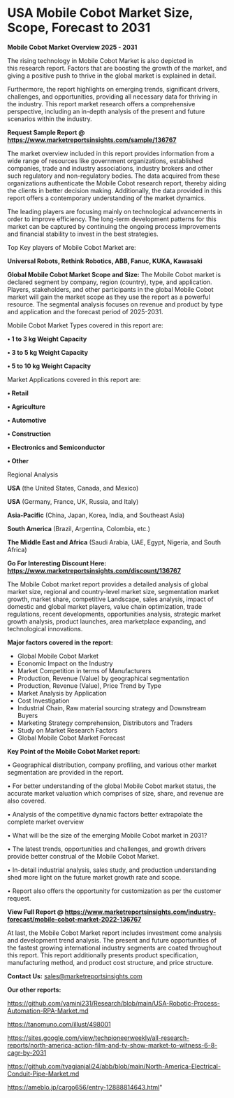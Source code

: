 # USA Mobile Cobot Market Size, Scope, Forecast to 2031

<Strong> Mobile Cobot Market Overview 2025 - 2031</strong>

The rising technology in Mobile Cobot Market is also depicted in this research report. Factors that are boosting the growth of the market, and giving a positive push to thrive in the global market is explained in detail.

Furthermore, the report highlights on emerging trends, significant drivers, challenges, and opportunities, providing all necessary data for thriving in the industry. This report market research offers a comprehensive perspective, including an in-depth analysis of the present and future scenarios within the industry.

<strong>Request Sample Report @ <a href=https://www.marketreportsinsights.com/sample/136767>https://www.marketreportsinsights.com/sample/136767</a></strong>

The market overview included in this report provides information from a wide range of resources like government organizations, established companies, trade and industry associations, industry brokers and other such regulatory and non-regulatory bodies. The data acquired from these organizations authenticate the Mobile Cobot research report, thereby aiding the clients in better decision making. Additionally, the data provided in this report offers a contemporary understanding of the market dynamics.

The leading players are focusing mainly on technological advancements in order to improve efficiency. The long-term development patterns for this market can be captured by continuing the ongoing process improvements and financial stability to invest in the best strategies.

Top Key players of Mobile Cobot Market are:

<strong>Universal Robots, Rethink Robotics, ABB, Fanuc, KUKA, Kawasaki</strong>

<strong><b>Global Mobile Cobot Market Scope and Size:</b></strong>
The Mobile Cobot market is declared segment by company, region (country), type, and application. Players, stakeholders, and other participants in the global Mobile Cobot market will gain the market scope as they use the report as a powerful resource. The segmental analysis focuses on revenue and product by type and application and the forecast period of 2025-2031.

Mobile Cobot Market Types covered in this report are:

<strong>• 1 to 3 kg Weight Capacity

• 3 to 5 kg Weight Capacity

• 5 to 10 kg Weight Capacity</strong>

Market Applications covered in this report are:

<strong>• Retail

• Agriculture

• Automotive

• Construction

• Electronics and Semiconductor

• Other</strong> 

Regional Analysis

<strong>USA</strong> (the United States, Canada, and Mexico)

<strong>USA</strong> (Germany, France, UK, Russia, and Italy)

<strong>Asia-Pacific</strong> (China, Japan, Korea, India, and Southeast Asia)

<strong>South America</strong> (Brazil, Argentina, Colombia, etc.)

<strong>The Middle East and Africa</strong> (Saudi Arabia, UAE, Egypt, Nigeria, and South Africa)

<strong>Go For Interesting Discount Here: <a href=https://www.marketreportsinsights.com/discount/136767>https://www.marketreportsinsights.com/discount/136767</a></strong>

The Mobile Cobot market report provides a detailed analysis of global market size, regional and country-level market size, segmentation market growth, market share, competitive Landscape, sales analysis, impact of domestic and global market players, value chain optimization, trade regulations, recent developments, opportunities analysis, strategic market growth analysis, product launches, area marketplace expanding, and technological innovations.

<strong><b>Major factors covered in the report:</b></strong>
<ul>
  <li>Global Mobile Cobot Market </li>
  <li>Economic Impact on the Industry</li>
  <li>Market Competition in terms of Manufacturers</li>
  <li>Production, Revenue (Value) by geographical segmentation</li>
  <li>Production, Revenue (Value), Price Trend by Type</li>
  <li>Market Analysis by Application</li>
  <li>Cost Investigation</li>
  <li>Industrial Chain, Raw material sourcing strategy and Downstream Buyers</li>
  <li>Marketing Strategy comprehension, Distributors and Traders</li>
  <li>Study on Market Research Factors</li>
  <li>Global Mobile Cobot Market Forecast</li>
</ul>

<strong><b>Key Point of the Mobile Cobot Market report:</b></strong>

• Geographical distribution, company profiling, and various other market segmentation are provided in the report.

• For better understanding of the global Mobile Cobot market status, the accurate market valuation which comprises of size, share, and revenue are also covered.

• Analysis of the competitive dynamic factors better extrapolate the complete market overview

• What will be the size of the emerging Mobile Cobot market in 2031?

• The latest trends, opportunities and challenges, and growth drivers provide better construal of the Mobile Cobot Market.

• In-detail industrial analysis, sales study, and production understanding shed more light on the future market growth rate and scope.

• Report also offers the opportunity for customization as per the customer request.

<strong><b>View Full Report @ <a href=https://www.marketreportsinsights.com/industry-forecast/mobile-cobot-market-2022-136767>https://www.marketreportsinsights.com/industry-forecast/mobile-cobot-market-2022-136767</a></b></strong>


At last, the Mobile Cobot Market report includes investment come analysis and development trend analysis. The present and future opportunities of the fastest growing international industry segments are coated throughout this report. This report additionally presents product specification, manufacturing method, and product cost structure, and price structure.

<strong>Contact Us:</strong>
sales@marketreportsinsights.com

<strong>Our other reports:</strong>

<a href=https://github.com/yamini231/Research/blob/main/USA-Robotic-Process-Automation-RPA-Market.md>https://github.com/yamini231/Research/blob/main/USA-Robotic-Process-Automation-RPA-Market.md</a>

<a href=https://tanomuno.com/illust/498001>https://tanomuno.com/illust/498001</a>

<a href=https://sites.google.com/view/techpioneerweekly/all-research-reports/north-america-action-film-and-tv-show-market-to-witness-6-8-cagr-by-2031>https://sites.google.com/view/techpioneerweekly/all-research-reports/north-america-action-film-and-tv-show-market-to-witness-6-8-cagr-by-2031</a>

<a href=https://github.com/tyagianjali24/abb/blob/main/North-America-Electrical-Conduit-Pipe-Market.md>https://github.com/tyagianjali24/abb/blob/main/North-America-Electrical-Conduit-Pipe-Market.md</a>

<a href=https://ameblo.jp/cargo656/entry-12888814643.html>https://ameblo.jp/cargo656/entry-12888814643.html</a>"
